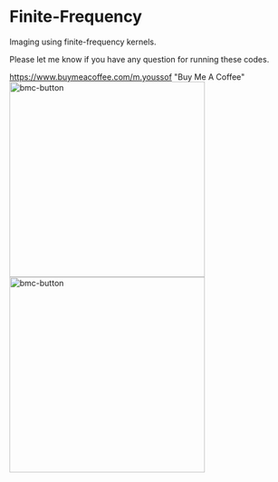 # Finite-Frequency
Imaging using finite-frequency kernels.

Please let me know if you have any question for running these codes. 

https://www.buymeacoffee.com/m.youssof
"Buy Me A Coffee"
<img width="345" alt="bmc-button" src="https://www.buymeacoffee.com/m.youssof" >
     <img width="345" alt="bmc-button" src="https://user-images.githubusercontent.com/25856016/202256434-425320a4-7a7d-4a13-8419-978e9c14ccc9.png">
